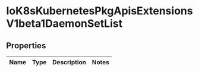 
# IoK8sKubernetesPkgApisExtensionsV1beta1DaemonSetList

## Properties
Name | Type | Description | Notes
------------ | ------------- | ------------- | -------------



